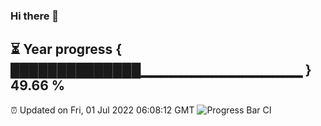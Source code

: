 ### Hi there 👋
⏳ Year progress { ██████████████▁▁▁▁▁▁▁▁▁▁▁▁▁▁▁▁ } 49.66 %
---
⏰ Updated on Fri, 01 Jul 2022 06:08:12 GMT
![Progress Bar CI](https://github.com/Moyi321/Moyi321/workflows/Progress%20Bar%20CI/badge.svg)
